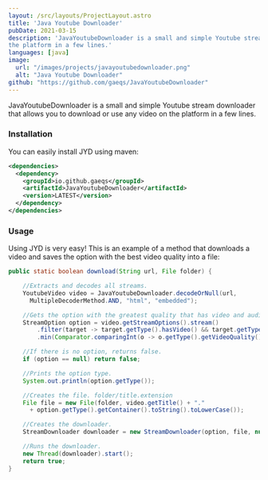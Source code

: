 ```yaml
---
layout: /src/layouts/ProjectLayout.astro
title: 'Java Youtube Downloader'
pubDate: 2021-03-15
description: 'JavaYoutubeDownloader is a small and simple Youtube stream downloader that allows you to download or use any video on
the platform in a few lines.'
languages: [java]
image:
  url: "/images/projects/javayoutubedownloader.png"
  alt: "Java Youtube Downloader"
github: "https://github.com/gaeqs/JavaYoutubeDownloader"
---
```


JavaYoutubeDownloader is a small and simple Youtube stream downloader that allows you to download or use any video on
the platform in a few lines.

### Installation

You can easily install JYD using maven:

```xml
<dependencies>
  <dependency>
    <groupId>io.github.gaeqs</groupId>
    <artifactId>JavaYoutubeDownloader</artifactId>
    <version>LATEST</version>
  </dependency>
</dependencies>
```

### Usage

Using JYD is very easy! This is an example of a method that downloads a video and saves the option with the best video
quality into a file:

```java
public static boolean download(String url, File folder) {

	//Extracts and decodes all streams.
	YoutubeVideo video = JavaYoutubeDownloader.decodeOrNull(url,
	  MultipleDecoderMethod.AND, "html", "embedded");

	//Gets the option with the greatest quality that has video and audio.
	StreamOption option = video.getStreamOptions().stream()
		.filter(target -> target.getType().hasVideo() && target.getType().hasAudio())
		.min(Comparator.comparingInt(o -> o.getType().getVideoQuality().ordinal())).orElse(null);

	//If there is no option, returns false.
	if (option == null) return false;

	//Prints the option type.
	System.out.println(option.getType());

	//Creates the file. folder/title.extension
	File file = new File(folder, video.getTitle() + "."
	  + option.getType().getContainer().toString().toLowerCase());

	//Creates the downloader.
	StreamDownloader downloader = new StreamDownloader(option, file, null);

	//Runs the downloader.
	new Thread(downloader).start();
	return true;
}
```